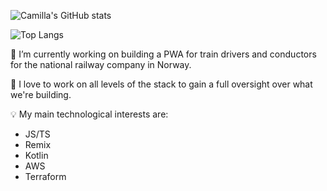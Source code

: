 ![Camilla's GitHub stats](https://github-readme-stats.cmd.fyi/api?username=cammiida&show_icons=true&theme=cobalt)

![Top Langs](https://github-readme-stats.cmd.fyi/api/top-langs/?username=cammiida&hide=php&theme=cobalt)

🔭 I’m currently working on building a PWA for train drivers and conductors for the national railway company in Norway. 

💛 I love to work on all levels of the stack to gain a full oversight over what we're building.

💡 My main technological interests are: 
- JS/TS
- Remix
- Kotlin
- AWS
- Terraform


<!--
**cammiida/cammiida** is a ✨ _special_ ✨ repository because its `README.md` (this file) appears on your GitHub profile.

Here are some ideas to get you started:

- 🌱 I’m currently learning ...
- 👯 I’m looking to collaborate on ...
- 🤔 I’m looking for help with ...
- 💬 Ask me about ...
- 📫 How to reach me: ...
- 😄 Pronouns: ...
- ⚡ Fun fact: ...
-->
